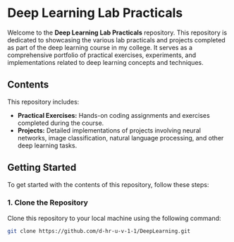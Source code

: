 # Deep Learning Lab Practicals

Welcome to the **Deep Learning Lab Practicals** repository. This repository is dedicated to showcasing the various lab practicals and projects completed as part of the deep learning course in my college. It serves as a comprehensive portfolio of practical exercises, experiments, and implementations related to deep learning concepts and techniques.

## Contents

This repository includes:

- **Practical Exercises:** Hands-on coding assignments and exercises completed during the course.
- **Projects:** Detailed implementations of projects involving neural networks, image classification, natural language processing, and other deep learning tasks.

## Getting Started

To get started with the contents of this repository, follow these steps:

### 1. Clone the Repository

Clone this repository to your local machine using the following command:

```bash
git clone https://github.com/d-hr-u-v-1-1/DeepLearning.git
